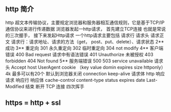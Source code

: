 ## http 简介
http 超文本传输协议，主要规定浏览器和服务器相互通信规则，它是基于TCP/IP通信协议来进行传递数据
浏览器发起一http请求， 首先建立TCP连接  也就是常说的三次握手， 接下来发起Http请求
一个http请求主要包括 请求行 请求头 请求正文
请求行：请求地址、请求的方法（get， post、put、delete）、请求状态
2** 成功
3** 重定向
    301 永久重定向
    302 临时重定向
    304 not modify
4** 客户端错误
    400 Bad request 请求中有语法错误
    401 Unauthorize 未被授权
    403 forbidden
    404 Not found
5** 服务端错误
    500 
    503 service unavailable
请求头
 Accept 
 host 
 UserAgent
 cookie （key value domin expires size httponly）4k 最多可以有20个 默认到浏览器关闭
 connection keep-alive
请求体
http 响应请求 
 响应行 
 响应体
  cache-control
  content-type
  status
  expires
  date
  Last-Modified
结束
断开 TCP 连接 四次挥手
## https = http + ssl
 